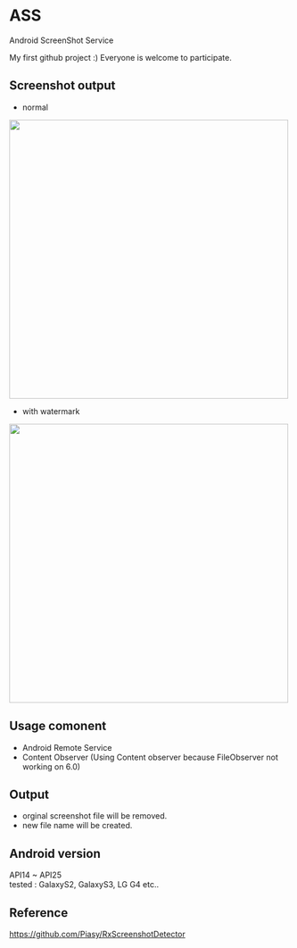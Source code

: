 # ASS
Android ScreenShot Service 

My first github project :)
Everyone is welcome to participate.

## Screenshot output
* normal
<img src="https://github.com/SinsangMarket/ASS/blob/master/Images/Screenshot_2017-01-16-18-23-46.png?raw=true" width="500">

* with watermark
<img src="https://github.com/SinsangMarket/ASS/blob/master/Images/Screenshot_2017-01-16-18-23-08FROM_ASS.png?raw=true" width="500">
   

## Usage comonent
* Android Remote Service
* Content Observer (Using Content observer because FileObserver not working on 6.0)


## Output
* orginal screenshot file will be removed.
* new file name will be created.

## Android version
API14 ~ API25 <br>
tested : GalaxyS2, GalaxyS3, LG G4 etc..



## Reference
https://github.com/Piasy/RxScreenshotDetector
